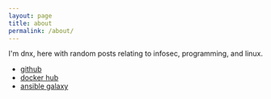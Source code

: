 ```yaml
---
layout: page
title: about
permalink: /about/
---
```


I'm dnx, here with random posts relating to infosec, programming, and linux.

 - [github](https://github.com/0x646e78)
 - [docker hub](https://hub.docker.com/u/ectoplasm)
 - [ansible galaxy](https://galaxy.ansible.com/0x646e78)
